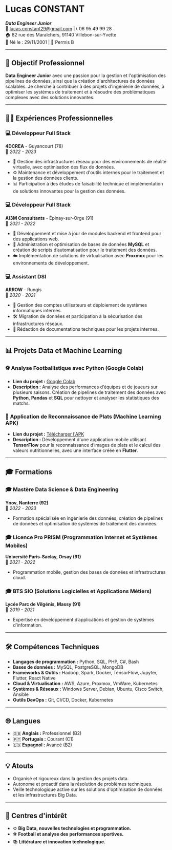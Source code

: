 # **Lucas CONSTANT**

_**Data Engineer Junior**_  
📧 [lucas.constant29@gmail.com](mailto:lucas.constant29@gmail.com) | 📞 06 95 49 99 28  
🏠 82 rue des Maraîchers, 91140 Villebon-sur-Yvette  
🎂 Né le : 29/11/2001 | 🚗 Permis B  

---

## 🎯 **Objectif Professionnel**

**Data Engineer Junior** avec une passion pour la gestion et l'optimisation des pipelines de données, ainsi que la création d'architectures de données scalables. Je cherche à contribuer à des projets d'ingénierie de données, à optimiser les systèmes de traitement et à résoudre des problématiques complexes avec des solutions innovantes.

---

## 🧑‍💼 **Expériences Professionnelles**

### 💻 Développeur Full Stack  
**4DCREA** - Guyancourt (78)  
📅 _2022 - 2023_

- 🔧 Gestion des infrastructures réseau pour des environnements de réalité virtuelle, avec optimisation des flux de données.
- ⚙️ Maintenance et développement d'outils internes pour le traitement et la gestion des données clients.
- 📊 Participation à des études de faisabilité technique et implémentation de solutions innovantes pour la gestion des données.

### 💻 Développeur Full Stack  
**AI3M Consultants** - Épinay-sur-Orge (91)  
📅 _2021 - 2022_

- 🔧 Développement et mise à jour de modules backend et frontend pour des applications web.
- 💾 Administration et optimisation de bases de données **MySQL** et création de scripts d’automatisation pour le traitement des données.
- ☁️ Implémentation de solutions de virtualisation avec **Proxmox** pour les environnements de développement.

### 💻 Assistant DSI  
**ARROW** - Rungis  
📅 _2020 - 2021_

- 🔧 Gestion des comptes utilisateurs et déploiement de systèmes informatiques internes.
- 🛠️ Migration de données et participation à la sécurisation des infrastructures réseaux.
- 📝 Rédaction de documentations techniques pour les projets internes.

---

## 📊 **Projets Data et Machine Learning**

### ⚽ **Analyse Footballistique avec Python (Google Colab)**
- **Lien du projet :** [Google Colab](https://colab.research.google.com/drive/12Oc2RGY4ZFMdX1pTqKZqe9gmjBFTH6_S?usp=sharing)
- **Description :** Analyse des performances d’équipes et de joueurs sur plusieurs saisons. Création de pipelines de traitement des données avec **Python**, **Pandas** et **SQL** pour nettoyer et analyser les statistiques des matchs.

### 🍲 **Application de Reconnaissance de Plats (Machine Learning APK)**
- **Lien du projet :** [Télécharger l'APK](https://drive.google.com/drive/folders/1iSvZeR_3NeHLlhuQ07DlUTaJsnGx12bi?usp=drive_link)
- **Description :** Développement d'une application mobile utilisant **TensorFlow** pour la reconnaissance d’images de plats et le calcul des valeurs nutritionnelles, avec une interface créée en **Flutter**.

---

## 🎓 **Formations**

### 🎓 Mastère Data Science & Data Engineering  
**Ynov, Nanterre (92)**  
📅 _2022 - 2023_

- Formation spécialisée en ingénierie des données, création de pipelines de données et optimisation de systèmes de traitement des données.

### 🎓 Licence Pro PRISM (Programmation Internet et Systèmes Mobiles)  
**Université Paris-Saclay, Orsay (91)**  
📅 _2021 - 2022_

- Programmation mobile, gestion des bases de données et infrastructures cloud.

### 🎓 BTS SIO (Solutions Logicielles et Applications Métiers)  
**Lycée Parc de Vilgénis, Massy (91)**  
📅 _2019 - 2021_

- Expertise en développement d’applications et gestion de systèmes d’information.

---

## 🛠️ **Compétences Techniques**

- **Langages de programmation :** Python, SQL, PHP, C#, Bash  
- **Bases de données :** MySQL, PostgreSQL, MongoDB  
- **Frameworks & Outils :** Hadoop, Spark, Docker, TensorFlow, Jupyter, Flutter, React Native  
- **Cloud & Virtualisation :** AWS, Azure, Proxmox, VmWare, Kubernetes  
- **Systèmes & Réseaux :** Windows Server, Debian, Ubuntu, Cisco Switch, Ansible  
- **Outils DevOps :** Git, CI/CD, Docker, Kubernetes  

---

## 🌐 **Langues**

- 🇬🇧 **Anglais :** Professionnel (B2)  
- 🇵🇹 **Portugais :** Courant (C1)  
- 🇪🇸 **Espagnol :** Avancé (B2)  

---

## 💡 **Atouts**

- Organisé et rigoureux dans la gestion des projets data.  
- Autonome et proactif dans la résolution de problèmes techniques.  
- Veille technologique active sur les solutions d'optimisation de données et les infrastructures Big Data.

---

## 🎯 **Centres d'intérêt**

- ⚙️ **Big Data, nouvelles technologies et programmation.**  
- ⚽ **Football et analyse des performances sportives.**  
- 📚 **Littérature et innovation technologique.**
